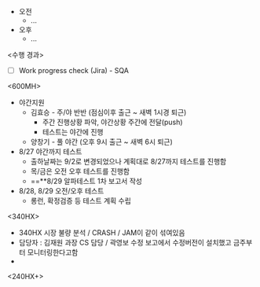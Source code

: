- 오전
	- ...
- 오후
	- ...

<수행 경과>
- [ ] Work progress check (Jira) - SQA

<600MH>
- 야간지원
	- 김효승 - 주/야 반반 (점심이후 출근 ~ 새벽 1시경 퇴근)
		- 주간 진행상황 파악, 야간상황 주간에 전달(push)
		- 테스트는 야간에 진행
	- 양창기 - 풀 야간 (오후 9시 출근 ~ 새벽 6시 퇴근)
- 8/27 야간까지 테스트
	- 출하날짜는 9/2로 변경되었으나 계획대로 8/27까지 테스트를 진행함
	- 목/금은 오전 오후 테스트를 진행함
	- ==**8/29 알파테스트 1차 보고서 작성
- 8/28, 8/29 오전/오후 테스트
	- 롱런, 확정검증 등 테스트 계획 수립

<340HX>
- 340HX 시장 불량 분석 / CRASH / JAM이 같이 섞여있음
- 담당자 : 김재원 과장 CS 담당 / 곽영보 수정 보고에서 수정버전이 설치했고 금주부터 모니터링한다고함
- 

<240HX+>
